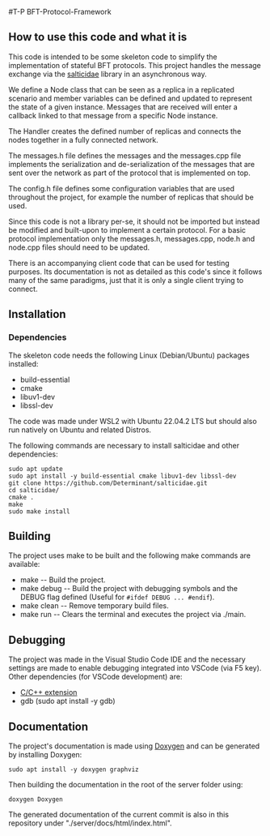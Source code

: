 #T-P BFT-Protocol-Framework



## How to use this code and what it is
This code is intended to be some skeleton code to simplify the implementation of stateful BFT protocols. This project handles
the message exchange via the [salticidae](https://github.com/Determinant/salticidae) library in an asynchronous way. 

We define a Node class that can be seen as a replica in a replicated scenario and member variables can be defined and updated to represent
the state of a given instance. Messages that are received will enter a callback linked to that message from a specific Node instance.

The Handler creates the defined number of replicas and connects the nodes together in a fully connected network.

The messages.h file defines the messages and the messages.cpp file implements the serialization and de-serialization of the messages that are sent over the network
as part of the protocol that is implemented on top.

The config.h file defines some configuration variables that are used throughout the project, for example the number of replicas that should
be used.

Since this code is not a library per-se, it should not be imported but instead be modified and built-upon to implement a certain protocol. For a basic
protocol implementation only the messages.h, messages.cpp, node.h and node.cpp files should need to be updated.

There is an accompanying client code that can be used for testing purposes. Its documentation is not as detailed as this code's since it follows many of the same paradigms,
just that it is only a single client trying to connect.


## Installation

### Dependencies

The skeleton code needs the following Linux (Debian/Ubuntu) packages installed:
 - build-essential
 - cmake
 - libuv1-dev
 - libssl-dev

The code was made under WSL2 with Ubuntu 22.04.2 LTS but should also run natively on Ubuntu and related Distros.

The following commands are necessary to install salticidae and other dependencies:
```
sudo apt update
sudo apt install -y build-essential cmake libuv1-dev libssl-dev
git clone https://github.com/Determinant/salticidae.git
cd salticidae/
cmake .
make
sudo make install
```


## Building
The project uses make to be built and the following make commands are available:
 - make
 -- Build the project.
 - make debug
 -- Build the project with debugging symbols and the DEBUG flag defined (Useful for <code>#ifdef DEBUG ... #endif</code>).
 - make clean
 -- Remove temporary build files.
 - make run
 -- Clears the terminal and executes the project via ./main.

## Debugging
The project was made in the Visual Studio Code IDE and the necessary settings are made to enable debugging integrated into VSCode (via F5 key).
Other dependencies (for VSCode development) are:
 - [C/C++ extension](https://marketplace.visualstudio.com/items?itemName=ms-vscode.cpptools)
 - gdb (sudo apt install -y gdb)

## Documentation
The project's documentation is made using [Doxygen](https://www.doxygen.nl/index.html) and can be generated by installing Doxygen:
```
sudo apt install -y doxygen graphviz
```

Then building the documentation in the root of the server folder using:
```
doxygen Doxygen
```

The generated documentation of the current commit is also in this repository under "./server/docs/html/index.html".


